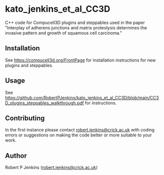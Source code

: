 # kato_jenkins_et_al_CC3D

C++ code for Compucell3D plugins and steppables used in the paper "Interplay of adherens junctions and matrix proteolysis determines the invasive pattern and growth of squamous cell carcinoma."

## Installation

See https://compucell3d.org/FrontPage for installation instructions for new plugins and steppables.


## Usage

See https://github.com/RobertPJenkins/kato_jenkins_et_al_CC3D/blob/main/CC3D_plugins_steppables_walkthrough.pdf for instructions.


## Contributing

In the first instance please contact robert.jenkins@crick.ac.uk with coding errors or suggestions on making the code better or more suitable to your work.

## Author

Robert P Jenkins (robert.jenkins@crick.ac.uk)

